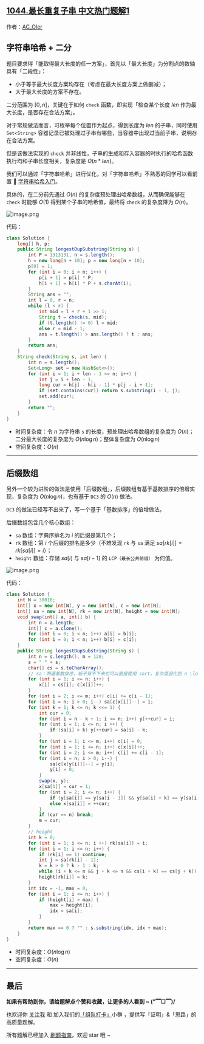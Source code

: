 ## [1044.最长重复子串 中文热门题解1](https://leetcode.cn/problems/longest-duplicate-substring/solutions/100000/gong-shui-san-xie-zi-fu-chuan-ha-xi-ying-hae9)

作者：[AC_OIer](https://leetcode.cn/u/AC_OIer)

## 字符串哈希 + 二分

题目要求得「能取得最大长度的任一方案」，首先以「最大长度」为分割点的数轴具有「二段性」：

* 小于等于最大长度方案均存在（考虑在最大长度方案上做删减）；
* 大于最大长度的方案不存在。

二分范围为 $[0, n]$，关键在于如何 `check` 函数，即实现「检查某个长度 $len$ 作为最大长度，是否存在合法方案」。

对于常规做法而言，可枚举每个位置作为起点，得到长度为 $len$ 的子串，同时使用 `Set<String>` 容器记录已被处理过子串有哪些，当容器中出现过当前子串，说明存在合法方案。

但是该做法实现的 `check` 并非线性，子串的生成和存入容器的时执行的哈希函数执行均和子串长度相关，复杂度是 $O(n * len)$。

我们可以通过「字符串哈希」进行优化，对「字符串哈希」不熟悉的同学可以看前置 🧀 [字符串哈希入门](https://mp.weixin.qq.com/s?__biz=MzU4NDE3MTEyMA==&mid=2247489813&idx=1&sn=7f3bc18ca390d85b17655f7164d8e660&chksm=fd9cb20acaeb3b1cc78abf05d6fea6d093098998ce877f799ac478247604bd267fbee6fcd989&token=1342991619&lang=zh_CN#rd)。

具体的，在二分前先通过 $O(n)$ 的复杂度预处理出哈希数组，从而确保能够在 `check` 时能够 $O(1)$ 得到某个子串的哈希值，最终将 `check` 的复杂度降为 $O(n)$。

![image.png](https://pic.leetcode-cn.com/1640221520-iarJZE-image.png)

代码：
```Java []
class Solution {
    long[] h, p;
    public String longestDupSubstring(String s) {
        int P = 1313131, n = s.length();
        h = new long[n + 10]; p = new long[n + 10];
        p[0] = 1;
        for (int i = 0; i < n; i++) {
            p[i + 1] = p[i] * P;
            h[i + 1] = h[i] * P + s.charAt(i);
        }
        String ans = "";
        int l = 0, r = n;
        while (l < r) {
            int mid = l + r + 1 >> 1;
            String t = check(s, mid);
            if (t.length() != 0) l = mid;
            else r = mid - 1;
            ans = t.length() > ans.length() ? t : ans;
        }
        return ans;
    }
    String check(String s, int len) {
        int n = s.length();
        Set<Long> set = new HashSet<>();
        for (int i = 1; i + len - 1 <= n; i++) {
            int j = i + len - 1;
            long cur = h[j] - h[i - 1] * p[j - i + 1];
            if (set.contains(cur)) return s.substring(i - 1, j);
            set.add(cur);
        }
        return "";
    }
}
```
* 时间复杂度：令 $n$ 为字符串 `s` 的长度，预处理出哈希数组的复杂度为 $O(n)$；二分最大长度的复杂度为 $O(n\log{n})$；整体复杂度为 $O(n\log{n})$
* 空间复杂度：$O(n)$

---

## 后缀数组 

另外一个较为进阶的做法是使用「后缀数组」，后缀数组有基于基数排序的倍增实现，复杂度为 $O(n\log{n})$，也有基于 `DC3` 的 $O(n)$ 做法。

`DC3` 的做法已经写不出来了，写一个基于「基数排序」的倍增做法。

后缀数组包含几个核心数组：

* `sa` 数组：字典序排名为 $i$ 的后缀是第几个；
* `rk` 数组：第 $i$ 个后缀的排名是多少（不难发现 `rk` 与 `sa` 满足 $sa[rk[i]] = rk[sa[i]] = i$）；
* `height` 数组：存储 $sa[i]$ 与 $sa[i - 1]$ 的 `LCP（最长公共前缀）` 为何值。

![image.png](https://pic.leetcode-cn.com/1640221526-THtzau-image.png)

代码：
```Java []
class Solution {
    int N = 30010;
    int[] x = new int[N], y = new int[N], c = new int[N];
    int[] sa = new int[N], rk = new int[N], height = new int[N];
    void swap(int[] a, int[] b) {
        int n = a.length;
        int[] c = a.clone();
        for (int i = 0; i < n; i++) a[i] = b[i];
        for (int i = 0; i < n; i++) b[i] = c[i];
    }
    public String longestDupSubstring(String s) {
        int n = s.length(), m = 128;
        s = " " + s;
        char[] cs = s.toCharArray();
        // sa：两遍基数排序，板子背不下来也可以直接使用 sort，复杂度退化到 n \log^2 n
        for (int i = 1; i <= n; i++) {
            x[i] = cs[i]; c[x[i]]++;
        }
        for (int i = 2; i <= m; i++) c[i] += c[i - 1];
        for (int i = n; i > 0; i--) sa[c[x[i]]--] = i;
        for (int k = 1; k <= n; k <<= 1) {
            int cur = 0;
            for (int i = n - k + 1; i <= n; i++) y[++cur] = i;
            for (int i = 1; i <= n; i ++) {
                if (sa[i] > k) y[++cur] = sa[i] - k;
            }
            for (int i = 1; i <= m; i++) c[i] = 0;
            for (int i = 1; i <= n; i++) c[x[i]]++;
            for (int i = 2; i <= m; i++) c[i] += c[i - 1];
            for (int i = n; i > 0; i--) {
                sa[c[x[y[i]]]--] = y[i];
                y[i] = 0;
            }
            swap(x, y);
            x[sa[1]] = cur = 1;
            for (int i = 2; i <= n; i++) {
                if (y[sa[i]] == y[sa[i - 1]] && y[sa[i] + k] == y[sa[i - 1] + k]) x[sa[i]] = cur;
                else x[sa[i]] = ++cur;
            }
            if (cur == n) break;
            m = cur;
        }
        // height
        int k = 0;
        for (int i = 1; i <= n; i ++) rk[sa[i]] = i;
        for (int i = 1; i <= n; i++) {
            if (rk[i] == 1) continue;
            int j = sa[rk[i] - 1];
            k = k > 0 ? k - 1 : k;
            while (i + k <= n && j + k <= n && cs[i + k] == cs[j + k]) k++;
            height[rk[i]] = k;
        }
        int idx = -1, max = 0;
        for (int i = 1; i <= n; i++) {
            if (height[i] > max) {
                max = height[i];
                idx = sa[i];
            }
        }
        return max == 0 ? "" : s.substring(idx, idx + max);
    }
}
```
* 时间复杂度：$O(n\log{n})$
* 空间复杂度：$O(n)$

---

## 最后

**如果有帮助到你，请给题解点个赞和收藏，让更多的人看到 ~ ("▔□▔)/**

也欢迎你 [关注我](https://oscimg.oschina.net/oscnet/up-19688dc1af05cf8bdea43b2a863038ab9e5.png) 和 加入我们的[「组队打卡」](https://leetcode-cn.com/u/ac_oier/)小群 ，提供写「证明」&「思路」的高质量题解。

所有题解已经加入 [刷题指南](https://github.com/SharingSource/LogicStack-LeetCode/wiki)，欢迎 star 哦 ~ 